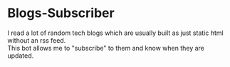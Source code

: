 # Blogs-Subscriber
I read a lot of random tech blogs which are usually built as just static html without an rss feed.  
This bot allows me to "subscribe" to them and know when they are updated.
